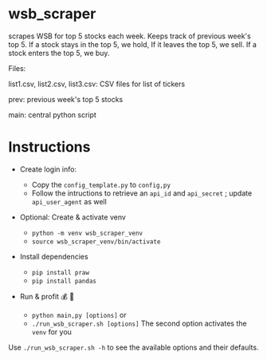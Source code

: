 # wsb_scraper
scrapes WSB for top 5 stocks each week. Keeps track of previous week's top 5. If a stock stays in the top 5, we hold, If it leaves the top 5, we sell. If a stock enters the top 5, we buy. 


Files:

list1.csv, list2.csv, list3.csv: CSV files for list of tickers

prev: previous week's top 5 stocks

main: central python script

# Instructions

- Create login info:
    - Copy the `config_template.py` to `config,py`
    - Follow the intructions to retrieve an `api_id` and `api_secret` ; update
        `api_user_agent` as well

- Optional: Create & activate venv
    - `python -m venv wsb_scraper_venv`
    - `source wsb_scraper_venv/bin/activate`

- Install dependencies
    - `pip install praw`
    - `pip install pandas`

- Run & profit :moneybag: :rocket:
    - `python main,py [options]`
    or
    - `./run_wsb_scraper.sh [options]`
    The second option activates the `venv` for you

Use `./run_wsb_scraper.sh -h` to see the available options and their defaults.
